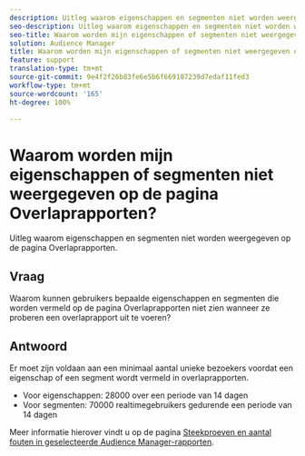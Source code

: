 ```yaml
---
description: Uitleg waarom eigenschappen en segmenten niet worden weergegeven op de pagina Overlaprapporten.
seo-description: Uitleg waarom eigenschappen en segmenten niet worden weergegeven op de pagina Overlaprapporten.
seo-title: Waarom worden mijn eigenschappen of segmenten niet weergegeven op de pagina Overlaprapporten?
solution: Audience Manager
title: Waarom worden mijn eigenschappen of segmenten niet weergegeven op de pagina Overlaprapporten?
feature: support
translation-type: tm+mt
source-git-commit: 9e4f2f26b83fe6e5b6f669107239d7edaf11fed3
workflow-type: tm+mt
source-wordcount: '165'
ht-degree: 100%

---
```



# Waarom worden mijn eigenschappen of segmenten niet weergegeven op de pagina Overlaprapporten?

Uitleg waarom eigenschappen en segmenten niet worden weergegeven op de pagina Overlaprapporten.

## Vraag

Waarom kunnen gebruikers bepaalde eigenschappen en segmenten die worden vermeld op de pagina Overlaprapporten niet zien wanneer ze proberen een overlaprapport uit te voeren?

## Antwoord

Er moet zijn voldaan aan een minimaal aantal unieke bezoekers voordat een eigenschap of een segment wordt vermeld in overlaprapporten.

* Voor eigenschappen: 28000 over een periode van 14 dagen
* Voor segmenten: 70000 realtimegebruikers gedurende een periode van 14 dagen

Meer informatie hierover vindt u op de pagina [Steekproeven en aantal fouten in geselecteerde Audience Manager-rapporten](..//reporting/report-sampling.md).
